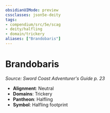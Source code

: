 ```yaml
---
obsidianUIMode: preview
cssclasses: json5e-deity
tags:
- compendium/src/5e/scag
- deity/halfling
- domain/trickery
aliases: ["Brandobaris"]
---
```

# Brandobaris
*Source: Sword Coast Adventurer's Guide p. 23* 

- **Alignment**: Neutral
- **Domains**: Trickery
- **Pantheon**: Halfling
- **Symbol**: Halfling footprint
